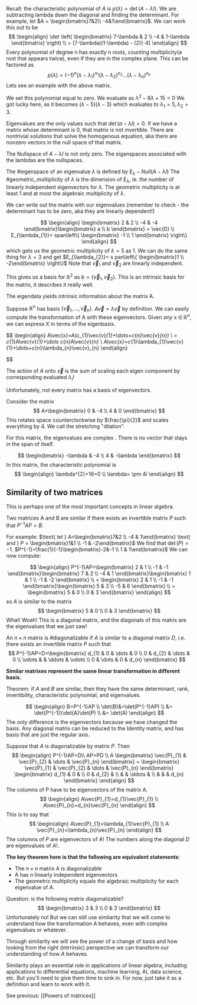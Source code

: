 Recall:
the characteristic polynomial of $A$ is $p(\lambda)= \det(A-\lambda I)$.
We are subtracting lambda down the diagonal and finding the determinant.
For example, let $A = \begin{bmatrix}7&2\\ -4&1\end{bmatrix}$. We can work this out to be
$$
\begin{align}
\det \left( \begin{bmatrix}
7-\lambda & 2 \\
-4 & 1-\lambda
\end{bmatrix} \right) \\
= (7-\lambda)(1-\lambda) - (2)(-4)
\end{align}
$$
Every polynomial of degree n has exactly n roots, counting multiplicity(a root that appears twice), even if they are in the complex plane.  This can be factored as
$$
p(\lambda) = (-1)^{n}(\lambda-\lambda_{1})^{n_{1}}(\lambda-\lambda_{2})^{n_{2}}\dots (\lambda-\lambda_{n})^{n_{n}}
$$
Lets see an example with the above matrix.

We set this polynomial equal to zero.
We evaluate as $\lambda^{2}-8 \lambda+15=0$
We got lucky here, as it becomes $(\lambda-5)(\lambda-3)$
which evaluates to $\lambda_{1}=5, \lambda_{2}=3$.

Eigenvalues are the only values such that $\det(a-\lambda I) = 0$. If we have a matrix whose determinant is 0, that matrix is not invertible. There are nontrivial solutions that solve the homogenous equation, aka there are nonzero vectors in the null space of that matrix. 

The Nullspace of $A-\lambda I$ is not only zero. The eigenspaces associated with the lambdas are the nullspaces. 

The #eigenspace of an eigenvalue $\lambda$ is defined by $E_{\lambda} - Null(A-\lambda I)$
The #geometric_multiplicity of $\lambda$ is the dimension of $E_{\lambda}$, ie. the number of linearly independent eigenvectors for $\lambda$. The geometric multiplicity is at least 1 and at most the algebraic multiplicity of $\lambda$. 

We can write out the matrix with our eigenvalues (remember to check - the determinant has to be zero, aka they are linearly dependent!)

$$
\begin{align}
\begin{bmatrix}
2 & 2 \\
-4 & -4
\end{bmatrix}\begin{bmatrix}
a \\ b
\end{bmatrix} = \vec{0} \\
E_{\lambda_{1}}= span\left\{ \begin{bmatrix}
-1 \\ 1
\end{bmatrix} \right\}
\end{align}
$$
which gets us the geometric multiplicity of $\lambda=5$ as 1.
We can do the same thing for $\lambda=3$
and get $E_{\lambda_{2}}= s pan\left\{ \begin{bmatrix}1 \\ -2\end{bmatrix} \right\}$
Note that $\vec{v}_{1} \text{ and }  \vec{v}_{2}$ are linearly independent. 

This gives us a basis for $\mathbb{R}^{2}$ as $b=\left\{ \vec{v}_{1},\vec{v}_{2} \right\}$. This is an intrinsic basis for the matrix, it describes it really well. 

The eigendata yields intrinsic information about the matrix A. 

Suppose $\mathbb{R}^{n}$ has basis $\left\{ \vec{v}_{1},\dots,\vec{v}_{n} \right\}$. 
$A\vec{v}=\lambda \vec{v}$ by definition. We can easily compute the transformation of A with these eigenvectors. Given *any* x $\in\,\mathbb{R}^{n}$, we can express X in terms of the eigenbasis. 

$$
\begin{align}
A\vec{x}=A(c_{1}\vec{v}_{1}+\dots+c_{n}\vec{v}_{n}) \\
= c_{1}A\vec{v}_{1}+\dots c_{n}A\vec{v}_{n} \\
A\vec{x}=c_{1}\lambda_{1}\vec{v}_{1}+\dots+c_{n}\lambda_{n}\vec{v}_{n}
\end{align}

$$

The action of $A$ onto $\vec{x}$ is the sum of scaling each eigen component by corresponding evaluated $\lambda_{i}$!

Unfortunately, not every matrix has a basis of eigenvectors. 

Consider the matrix
$$
A=\begin{bmatrix}
0 & -4 \\
4 & 0
\end{bmatrix}
$$
This rotates space counterclockwise by $\frac{\pi}{2}$ and scales everything by 4. We call the stretching "dilation". 

For this matrix, the eigenvalues are complex . There is no vector that stays in the span of itself. 

$$
\begin{bmatrix}
-\lambda & -4 \\
4 & -\lambda
\end{bmatrix}
$$
In this matrix, the characteristic polynomial is 
$$
\begin{align}
\lambda^{2}+16=0 \\
\lambda= \pm 4i
\end{align}
$$

## Similarity of two matrices
This is perhaps one of the most important concepts in linear algebra.

Two matrices A and B are similar if there exists an invertible matrix $P$ such that $P^{-1}AP=B$. 

For example: 
$\text{ let } A=\begin{bmatrix}7&2 \\ -4 & 1\end{bmatrix} \text{ and }  P = \begin{bmatrix}1&1 \\ -1 & -2\end{bmatrix}$
We find that $\det(P)=-1$. 
$P^{-1}=\frac{1}{-1}\begin{bmatrix}-2&-1 \\ 1 & 1\end{bmatrix}$
We can now compute:

$$
\begin{align}
P^{-1}AP=\begin{bmatrix}
2 & 1 \\
-1 & -1
\end{bmatrix}\begin{bmatrix}
7 & 2 \\
-4 & 1
\end{bmatrix}\begin{bmatrix}
1 & 1 \\
-1 & -2
\end{bmatrix} \\
= \begin{bmatrix}
2 & 1 \\
-1 & -1
\end{bmatrix}\begin{bmatrix}
5 & 3 \\
-5 & 6
\end{bmatrix} \\
= \begin{bmatrix}
5 & 0 \\
0 & 3
\end{bmatrix}
\end{align}
$$
so $A$ is similar to the matrix
$$
\begin{bmatrix}
5 & 0 \\
0 & 3
\end{bmatrix}
$$
What! Woah! This is a diagonal matrix, and the diagonals of this matrix are the eigenvalues that we just saw!

An $n\times n$ matrix is #diagonalizable if $A$ is similar to a diagonal matrix $D$, i.e. there exists an invertible matrix $P$ such that 
$$
P^{-1}AP=D=\begin{bmatrix}
d_{1} & 0 & \dots & 0 \\
0 & d_{2} & \dots & 0 \\
\vdots  &  & \ddots & \vdots \\
0 & \dots & 0 & d_{n}
\end{bmatrix}
$$

**Similar matrixes represent the same linear transformation in different basis.** 

Theorem: if $A$ and $B$ are similar, then they have the same determinant, rank, invertibility, characteristic polynomial, and eigenvalues.

$$
\begin{align}
B=P^{-1}AP \\
\det(B)&=\det(P^{-1}AP) \\
&= \det(P^{-1})\det(A)\det(P) \\
&= \det(A)
\end{align}
$$
The only difference is the eigenvectors because we have changed the basis. Any diagonal matrix can be reduced to the Identity matrix, and has basis that are just the regular axis. 

Suppose that $A$ is diagonalizable by matrix $P$. Then 
$$
\begin{align}
P^{-1}AP=D\\
AP=PD \\
A \begin{bmatrix}
\vec{P}_{1} & \vec{P}_{2} & \dots & \vec{P}_{n}
\end{bmatrix} = \begin{bmatrix}
\vec{P}_{1} & \vec{P}_{2} & \dots & \vec{P}_{n}
\end{bmatrix} \begin{bmatrix}
d_{1} & 0  & \\
0  & d_{2}  & \\
 &  & \ddots &  \\
 &  &  & d_{n}
\end{bmatrix}
\end{align}
$$
The columns of P have to be eigenvectors of the matrix A.
$$
\begin{align}
A\vec{P}_{1}=d_{1}\vec{P}_{1} \\
A\vec{P}_{n}=d_{n}\vec{P}_{n}
\end{align}
$$
This is to say that 
$$
\begin{align}
A\vec{P}_{1}=\lambda_{1}\vec{P}_{1} \\
A \vec{P}_{n}=\lambda_{n}\vec{P}_{n}
\end{align}
$$
The columns of $P$ are eigenvectors of $A$! 
The numbers along the diagonal $D$ are eigenvalues of $A$!.

**The key theorem here is that the following are equivalent statements**:
* The $n\times n$ matrix A is diagonalizable
* A has $n$ linearly independent eigenvectors
* The geometric multiplicity equals the algebraic multiplicity for each eigenvalue of $A$. 

Question:
is the following matrix diagonalizable?
$$
\begin{bmatrix}
3 & 3 \\
0 & 3
\end{bmatrix}
$$
Unfortunately no! But we can still use similarity that we will come to understand how the transformation $A$ behaves, even with complex eigenvalues or whatever.

Through similarity we will see the power of a change of basis and how looking from the right (intrrinsic) perspective we can transform our understanding of how $A$ behaves. 

Similarity plays an essential role in applications of linear algebra, including applications to differential equations, machine learning, AI, data science, etc. But you'll need to give them time to sink in. For now, just take it as a definition and learn to work with it. 

See previous: [[Powers of matrices]]